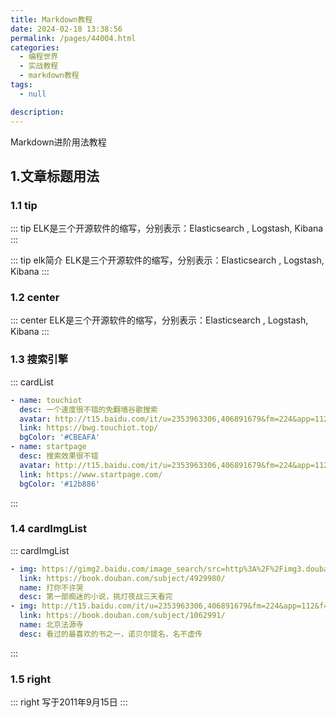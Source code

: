 ```yaml
---
title: Markdown教程
date: 2024-02-18 13:38:56
permalink: /pages/44004.html
categories: 
  - 编程世界
  - 实战教程
  - markdown教程
tags: 
  - null

description: 
---
```


Markdown进阶用法教程

## 1.文章标题用法
### 1.1 tip
::: tip
ELK是三个开源软件的缩写，分别表示：Elasticsearch , Logstash, Kibana 
:::

::: tip elk简介
ELK是三个开源软件的缩写，分别表示：Elasticsearch , Logstash, Kibana
:::

### 1.2 center
::: center
ELK是三个开源软件的缩写，分别表示：Elasticsearch , Logstash, Kibana
:::

### 1.3 搜索引擎
::: cardList
```yaml
- name: touchiot
  desc: 一个速度很不错的免翻墙谷歌搜索
  avatar: http://t15.baidu.com/it/u=2353963306,406891679&fm=224&app=112&f=JPEG?w=500&h=500
  link: https://bwg.touchiot.top/
  bgColor: '#CBEAFA'
- name: startpage
  desc: 搜索效果很不错
  avatar: http://t15.baidu.com/it/u=2353963306,406891679&fm=224&app=112&f=JPEG?w=500&h=500
  link: https://www.startpage.com/
  bgColor: '#12b886'
```
:::

### 1.4 cardImgList
::: cardImgList
```yaml
- img: https://gimg2.baidu.com/image_search/src=http%3A%2F%2Fimg3.doubanio.com%2Fview%2Fsubject%2Fl%2Fpublic%2Fs4473234.jpg&refer=http%3A%2F%2Fimg3.doubanio.com&app=2002&size=f9999,10000&q=a80&n=0&g=0n&fmt=auto?sec=1710829318&t=6f63c48278e4bde0244adce22ad86cd1
  link: https://book.douban.com/subject/4929980/
  name: 打你不许哭
  desc: 第一部痴迷的小说，挑灯夜战三天看完
- img: http://t15.baidu.com/it/u=2353963306,406891679&fm=224&app=112&f=JPEG?w=500&h=500
  link: https://book.douban.com/subject/1062991/
  name: 北京法源寺
  desc: 看过的最喜欢的书之一，诺贝尔提名，名不虚传
```
:::

### 1.5 right
::: right
写于2011年9月15日
:::
